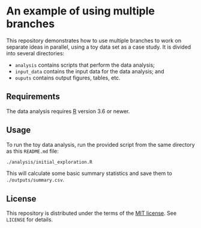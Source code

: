 # An example of using multiple branches

This repository demonstrates how to use multiple branches to work on separate ideas in parallel, using a toy data set as a case study.
It is divided into several directories:

- `analysis` contains scripts that perform the data analysis;
- `input_data` contains the input data for the data analysis; and
- `ouputs` contains output figures, tables, etc.

## Requirements

The data analysis requires [R](https://www.r-project.org/) version 3.6 or newer.

## Usage

To run the toy data analysis, run the provided script from the same directory as this `README.md` file:

```sh
./analysis/initial_exploration.R
```

This will calculate some basic summary statistics and save them to `./outputs/summary.csv`.

## License

This repository is distributed under the terms of the [MIT license](https://choosealicense.com/licenses/mit/).
See `LICENSE` for details.
